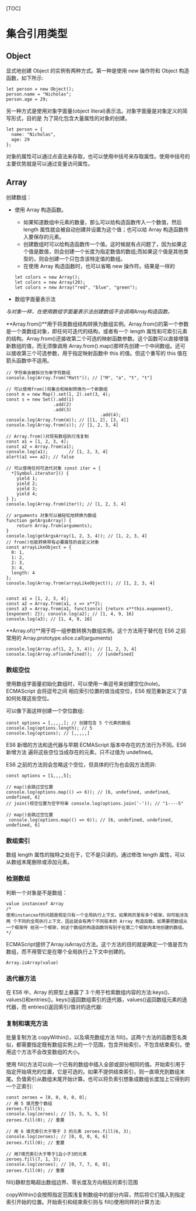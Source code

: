 [TOC]

# 集合引用类型



## Object

显式地创建 Object 的实例有两种方式。第一种是使用 new 操作符和 Object 构造函数，如下所示: 

```
let person = new Object();
person.name = "Nicholas";
person.age = 29;
```

另一种方式是使用对象字面量(object literal)表示法。对象字面量是对象定义的简写形式，目的是 为了简化包含大量属性的对象的创建。 

```
let person = {
  name: "Nicholas",
  age: 29
};
```

对象的属性可以通过点语法来存取，也可以使用中括号来存取属性。使用中括号的主要优势就是可以通过变量访问属性。



## Array

创建数组：

- 使用 Array 构造函数。

  - 如果知道数组中元素的数量，那么可以给构造函数传入一个数值，然后 length 属性就会被自动创建并设置为这个值；也可以给 Array 构造函数传入要保存的元素。
  - 创建数组时可以给构造函数传一个值。这时候就有点问题了，因为如果这个值是数值，则会创建一个长度为指定数值的数组;而如果这个值是其他类型的，则会创建一个只包含该特定值的数组。
  - 在使用 Array 构造函数时，也可以省略 new 操作符。结果是一样的

  ```
  let colors = new Array();
  let colors = new Array(20);
  let colors = new Array("red", "blue", "green");
  ```

- 数组字面量表示法

*与对象一样，在使用数组字面量表示法创建数组不会调用Array构造函数。*

**Array.from()**用于将类数组结构转换为数组实例。Array.from()的第一个参数是一个类数组对象，即任何可迭代的结构，或者有一个 length 属性和可索引元素的结构。Array.from()还接收第二个可选的映射函数参数。这个函数可以直接增强新数组的值，而无须像调用 Array.from().map()那样先创建一个中间数组。还可以接收第三个可选参数，用于指定映射函数中 this 的值。但这个重写的 this 值在箭头函数中不适用。

```
// 字符串会被拆分为单字符数组 
console.log(Array.from("Matt")); // ["M", "a", "t", "t"]

// 可以使用from()将集合和映射转换为一个新数组 
const m = new Map().set(1, 2).set(3, 4);
const s = new Set().add(1)
                  .add(2)
                  .add(3)
									.add(4);
console.log(Array.from(m)); // [[1, 2], [3, 4]]
console.log(Array.from(s)); // [1, 2, 3, 4]

// Array.from()对现有数组执行浅复制
const a1 = [1, 2, 3, 4];
const a2 = Array.from(a1);
console.log(a1);        // [1, 2, 3, 4]
alert(a1 === a2); // false

// 可以使用任何可迭代对象 const iter = {
  *[Symbol.iterator]() {
    yield 1;
    yield 2;
    yield 3;
    yield 4;
} };
console.log(Array.from(iter)); // [1, 2, 3, 4]

// arguments 对象可以被轻松地转换为数组 
function getArgsArray() {
	return Array.from(arguments);
}
console.log(getArgsArray(1, 2, 3, 4)); // [1, 2, 3, 4]
// from()也能转换带有必要属性的自定义对象 
const arrayLikeObject = {
  0: 1,
  1: 2,
  2: 3,
  3: 4,
  length: 4
};
console.log(Array.from(arrayLikeObject)); // [1, 2, 3, 4]


const a1 = [1, 2, 3, 4];
const a2 = Array.from(a1, x => x**2);
const a3 = Array.from(a1, function(x) {return x**this.exponent}, {exponent: 2}); console.log(a2); // [1, 4, 9, 16]
console.log(a3); // [1, 4, 9, 16]
```



**Array.of()**用于将一组参数转换为数组实例。这个方法用于替代在 ES6 之前常用的 Array.prototype.slice.call(arguments)

```
console.log(Array.of(1, 2, 3, 4)); // [1, 2, 3, 4]
console.log(Array.of(undefined));  // [undefined]
```



### 数组空位

使用数组字面量初始化数组时，可以使用一串逗号来创建空位(hole)。ECMAScript 会将逗号之间 相应索引位置的值当成空位，ES6 规范重新定义了该如何处理这些空位。 

可以像下面这样创建一个空位数组:

````
const options = [,,,,,]; // 创建包含 5 个元素的数组 
console.log(options.length); // 5 
console.log(options); // [,,,,,] 
````

ES6 新增的方法和迭代器与早期 ECMAScript 版本中存在的方法行为不同。ES6 新增方法 遍将这些空位当成存在的元素，只不过值为 undefined。

ES6 之前的方法则会忽略这个空位，但具体的行为也会因方法而异: 

```
const options = [1,,,,5]; 

// map()会跳过空位置
console.log(options.map(() => 6)); // [6, undefined, undefined, undefined, 6] 
// join()视空位置为空字符串 console.log(options.join('-')); // "1----5"

// map()会跳过空位置
 console.log(options.map(() => 6)); // [6, undefined, undefined, undefined, 6] 
```

### 数组索引

数组 length 属性的独特之处在于，它不是只读的。通过修改 length 属性，可以从数组末尾删除或添加元素。

### 检测数组

判断一个对象是不是数组：

```
value instanceof Array  
/* 
使用instanceof的问题是假定只有一个全局执行上下文。如果网页里有多个框架，则可能涉及两 个不同的全局执行上下文，因此就会有两个不同版本的 Array 构造函数。如果要把数组从一个框架传 给另一个框架，则这个数组的构造函数将有别于在第二个框架内本地创建的数组。
*/
```

ECMAScript提供了Array.isArray()方法。这个方法的目的就是确定一个值是否为数组，而不用管它是在哪个全局执行上下文中创建的。

```
Array.isArray(value)
```

### 迭代器方法

在 ES6 中，Array 的原型上暴露了 3 个用于检索数组内容的方法:keys()、values()和entries()。keys()返回数组索引的迭代器，values()返回数组元素的迭代器，而 entries()返回索引/值对的迭代器:



### 复制和填充方法

批量复制方法 copyWithin()，以及填充数组方法 fill()。这两个方法的函数签名类似，都需要指定既有数组实例上的一个范围，包含开始索引，不包含结束索引。使用这个方法不会改变数组的大小。

使用 fill()方法可以向一个已有的数组中插入全部或部分相同的值。开始索引用于指定开始填充的位置，它是可选的。如果不提供结束索引，则一直填充到数组末尾。负值索引从数组末尾开始计算。也可以将负索引想象成数组长度加上它得到的一个正索引:

```
const zeroes = [0, 0, 0, 0, 0];
// 用 5 填充整个数组
zeroes.fill(5);
console.log(zeroes); // [5, 5, 5, 5, 5] 
zeroes.fill(0); // 重置

// 用 6 填充索引大于等于 3 的元素 zeroes.fill(6, 3);
console.log(zeroes); // [0, 0, 0, 6, 6] 
zeroes.fill(0); // 重置

// 用7填充索引大于等于1且小于3的元素 
zeroes.fill(7, 1, 3); 
console.log(zeroes); // [0, 7, 7, 0, 0]; 
zeroes.fill(0); // 重置
```

fill()静默忽略超出数组边界、零长度及方向相反的索引范围

copyWithin()会按照指定范围浅复制数组中的部分内容，然后将它们插入到指定索引开始的位置。开始索引和结束索引则与 fill()使用同样的计算方法: